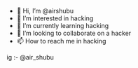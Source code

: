 - 👋 Hi, I’m @airshubu
- 👀 I’m interested in hacking 
- 🌱 I’m currently learning hacking 
- 💞️ I’m looking to collaborate on a hacker
- 📫 How to reach me in hacking 

<!---
airshubu/airshubu is a ✨ special ✨ repository because its `README.md` (this file) appears on your GitHub profile.
You can click the Preview link to take a look at your changes.
--->
ig :- @air_shubu
